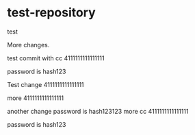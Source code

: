 # test-repository
test

More changes.

test commit with cc 4111111111111111

password is hash123

Test change 4111111111111111


more 4111111111111111


another change password is hash123123
more cc 4111111111111111


password is hash123
